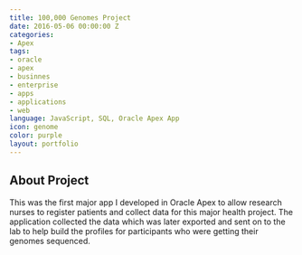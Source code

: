 ```yaml
---
title: 100,000 Genomes Project
date: 2016-05-06 00:00:00 Z
categories:
- Apex
tags:
- oracle
- apex
- businnes
- enterprise
- apps
- applications
- web
language: JavaScript, SQL, Oracle Apex App
icon: genome
color: purple
layout: portfolio
---
```


<h2>About Project</h2>

This was the first major app I developed in Oracle Apex to allow research nurses to register patients and collect data for this major health project. The application collected the data which was later exported and sent on to the lab to help build the profiles for participants who were getting their genomes sequenced.
